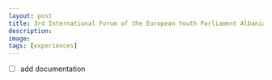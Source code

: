 ```yaml
---
layout: post
title: 3rd International Forum of the European Youth Parliament Albania
description: 
image:
tags: [experiences]
---
```


- [ ] add documentation